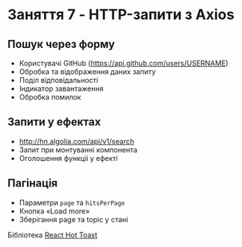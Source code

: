 # Заняття 7 - HTTP-запити з Axios

## Пошук через форму

- Користувачі GitHub (https://api.github.com/users/USERNAME)
- Обробка та відображення даних запиту
- Поділ відповідальності
- Індикатор завантаження
- Обробка помилок

## Запити у ефектах

- http://hn.algolia.com/api/v1/search
- Запит при монтуванні компонента
- Оголошення функціі у ефекті

## Пагінація

- Параметри `page` та `hitsPerPage`
- Кнопка «Load more»
- Зберігання page та topic у стані

Бібліотека [React Hot Toast](https://react-hot-toast.com/)

